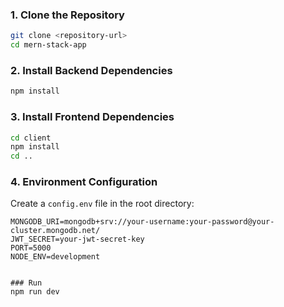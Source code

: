 ### 1. Clone the Repository
```bash
git clone <repository-url>
cd mern-stack-app
```

### 2. Install Backend Dependencies
```bash
npm install
```

### 3. Install Frontend Dependencies
```bash
cd client
npm install
cd ..
```

### 4. Environment Configuration
Create a `config.env` file in the root directory:
```env
MONGODB_URI=mongodb+srv://your-username:your-password@your-cluster.mongodb.net/
JWT_SECRET=your-jwt-secret-key
PORT=5000
NODE_ENV=development


### Run 
npm run dev
